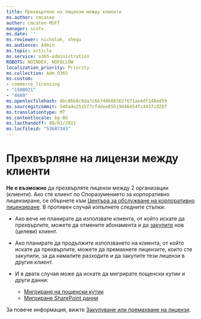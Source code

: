 ```yaml
---
title: Прехвърляне на лицензи между клиенти
ms.author: cmcatee
author: cmcatee-MSFT
manager: scotv
ms.date: ''
ms.reviewer: nicholak, shegu
ms.audience: Admin
ms.topic: article
ms.service: o365-administration
ROBOTS: NOINDEX, NOFOLLOW
localization_priority: Priority
ms.collection: Adm_O365
ms.custom:
- commerce_licensing
- "1500021"
- "4689"
ms.openlocfilehash: 8bc86b8c6da7c6b740688362f671aa4df148ed59
ms.sourcegitcommit: 540a4e2515f7cfddee65519046454fc4437cd287
ms.translationtype: MT
ms.contentlocale: bg-BG
ms.lasthandoff: 08/01/2021
ms.locfileid: "53687343"
---
```

# <a name="transfer-licenses-between-tenants"></a>Прехвърляне на лицензи между клиенти

**Не е възможно** да прехвърляте лицензи между 2 организации (клиенти). Ако сте клиент по Споразумението за корпоративно лицензиране, се обърнете към [Центъра за обслужване на корпоративно лицензиране](https://support.microsoft.com/help/4471406/how-to-contact-the-microsoft-volume-licensing-service-center). В противен случай изпълнете следните стъпки:

- Ако вече не планирате да използвате клиента, от който искате да [](https://admin.microsoft.com/Adminportal/Home?source=applauncher#/subscriptions) прехвърлите, можете да отмените абонамента и да [закупите](https://www.microsoft.com/microsoft-365/business/compare-all-microsoft-365-business-products?rtc=2&activetab=tab:primaryr2) нов (целеви) клиент.
- Ако планирате да продължите използването на клиента, от който искате да [](/microsoft-365/commerce/licenses/buy-licenses#buy-or-remove-licenses-for-your-business-subscription) прехвърлите, можете да премахнете лицензите, които сте закупили, за да намалите разходите и да закупите тези лицензи в другия клиент.
- И в двата случая може да искате да мигрирате пощенски кутии и други данни:

    - [Мигриране на пощенски кутии](/Exchange/mailbox-migration/migrate-mailboxes-across-tenants)
    - [Мигриране SharePoint данни](https://aka.ms/modernSpoAdminCenter/CloudContentMigrations)

За повече информация, вижте [Закупуване или премахване на лицензи](/microsoft-365/commerce/licenses/buy-licenses).